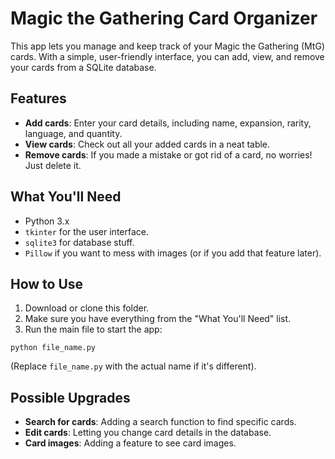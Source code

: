 # Magic the Gathering Card Organizer

This app lets you manage and keep track of your Magic the Gathering (MtG) cards. With a simple, user-friendly interface, you can add, view, and remove your cards from a SQLite database.

## Features

- **Add cards**: Enter your card details, including name, expansion, rarity, language, and quantity.
- **View cards**: Check out all your added cards in a neat table.
- **Remove cards**: If you made a mistake or got rid of a card, no worries! Just delete it.

## What You'll Need

- Python 3.x
- `tkinter` for the user interface.
- `sqlite3` for database stuff.
- `Pillow` if you want to mess with images (or if you add that feature later).

## How to Use

1. Download or clone this folder.
2. Make sure you have everything from the "What You'll Need" list.
3. Run the main file to start the app:
```
python file_name.py
```
(Replace `file_name.py` with the actual name if it's different).

## Possible Upgrades

- **Search for cards**: Adding a search function to find specific cards.
- **Edit cards**: Letting you change card details in the database.
- **Card images**: Adding a feature to see card images.

